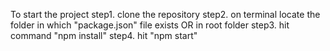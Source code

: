 To start the project
step1. clone the repository
step2. on terminal locate the folder in which "package.json" file exists OR in root folder
step3. hit command "npm install"
step4. hit "npm start"
